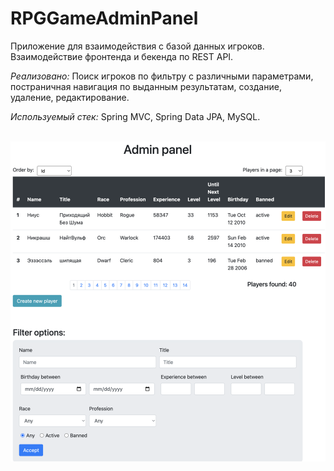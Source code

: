 # RPGGameAdminPanel
Приложение для взаимодействия с базой данных игроков. Взаимодействие фронтенда и бекенда по REST API.

*Реализовано:*
Поиск игроков по фильтру с различными параметрами, постраничная навигация по выданным результатам,
создание, удаление, редактирование. 

*Используемый стек:*
Spring MVC, Spring Data JPA, MySQL.
<br /> <br />
<p align="center">
    <img src="misc/example.png" alt="Example" width="600" >
</p>